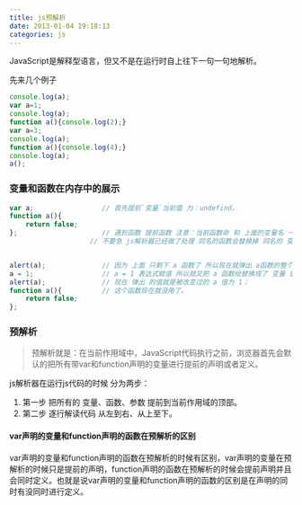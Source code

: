 ```yaml
---
title: js预解析
date: 2013-01-04 19:18:13
categories: js
---
```

JavaScript是解释型语言，但又不是在运行时自上往下一句一句地解析。
<!-- more -->
先来几个例子
```javascript
console.log(a);
var a=1;
console.log(a);
function a(){console.log(2);}
var a=3;
console.log(a);
function a(){console.log(4);}
console.log(a);
a();
```
### 变量和函数在内存中的展示
```javascript
var a;                 // 首先提前`变量`当前值 为：undefind。
function a(){
    return false;
};                     // 遇到函数 提前函数 注意：当前函数命 和 上面的变量名 一样 竟然一样怎么办呢？
                    // 不要急 js解析器已经做了处理 同名的函数会替换掉 同名的 变量 现在就只剩下 a 函数块 自己了。


alert(a);              // 因为 上面 只剩下 a 函数了 所以现在就弹出 a函数的整个函数块。
a = 1;                 // a = 1 表达式赋值 所以就又把 a 函数给替换成了 变量 值为：1。
alert(a);              // 现在 弹出 的值就是被改变过的 a 值为 1；
function a(){          // 这个函数现在就没用了。
    return false;
};
```
### 预解析
>预解析就是：在当前作用域中，JavaScript代码执行之前，浏览器首先会默认的把所有带var和function声明的变量进行提前的声明或者定义。

js解析器在运行js代码的时候 分为两步：
1. 第一步 把所有的 变量、函数、参数 提前到当前作用域的顶部。
2. 第二步 逐行解读代码 从左到右、从上至下。

#### var声明的变量和function声明的函数在预解析的区别
var声明的变量和function声明的函数在预解析的时候有区别，var声明的变量在预解析的时候只是提前的声明，function声明的函数在预解析的时候会提前声明并且会同时定义。也就是说var声明的变量和function声明的函数的区别是在声明的同时有没同时进行定义。